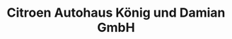---
title: "Citroen Autohaus König und Damian GmbH"
url: /bad-wimpfen/citroen-autohaus-koenig-und-damian-gmbh/
shop: Autohaus
---